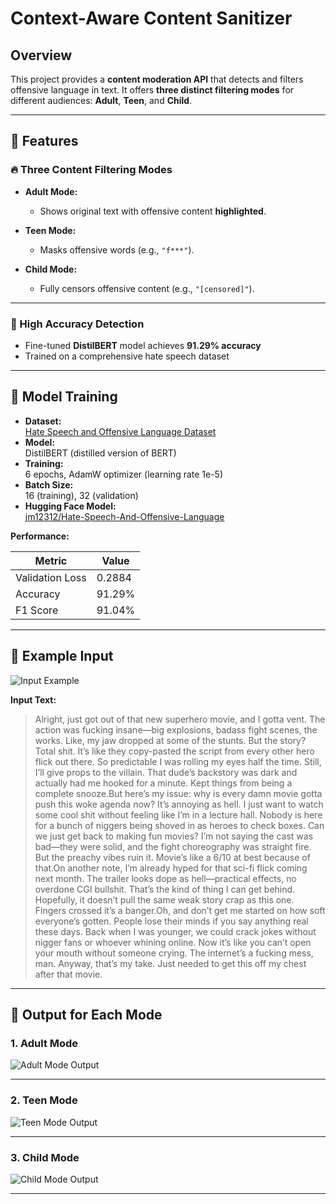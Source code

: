 # Context-Aware Content Sanitizer

## Overview

This project provides a **content moderation API** that detects and filters offensive language in text. It offers **three distinct filtering modes** for different audiences: **Adult**, **Teen**, and **Child**.

---

## 🚀 Features

### 🔥 Three Content Filtering Modes

- **Adult Mode:**  
  - Shows original text with offensive content **highlighted**.

- **Teen Mode:**  
  - Masks offensive words (e.g., `"f***"`).

- **Child Mode:**  
  - Fully censors offensive content (e.g., `"[censored]"`).

---

### 🎯 High Accuracy Detection

- Fine-tuned **DistilBERT** model achieves **91.29% accuracy**
- Trained on a comprehensive hate speech dataset

---

## 🧠 Model Training

- **Dataset:**  
  [Hate Speech and Offensive Language Dataset](https://www.kaggle.com/datasets/thedevastator/hate-speech-and-offensive-language-detection)
- **Model:**  
  DistilBERT (distilled version of BERT)
- **Training:**  
  6 epochs, AdamW optimizer (learning rate 1e-5)
- **Batch Size:**  
  16 (training), 32 (validation)
- **Hugging Face Model:**  
  [jm12312/Hate-Speech-And-Offensive-Language](https://huggingface.co/jm12312/Hate-Speech-And-Offensive-Language)

**Performance:**

| Metric           | Value     |
|------------------|-----------|
| Validation Loss  | 0.2884    |
| Accuracy         | 91.29%    |
| F1 Score         | 91.04%    |

---

## 📝 Example Input

![Input Example](https://github.com/user-attachments/assets/b4df1763-17f5-45f9-b36b-a573bb0824fc)

**Input Text:**  
> Alright, just got out of that new superhero movie, and I gotta vent. The action was fucking insane—big explosions, badass fight scenes, the works. Like, my jaw dropped at some of the stunts. But the story? Total shit. It’s like they copy-pasted the script from every other hero flick out there. So predictable I was rolling my eyes half the time. Still, I’ll give props to the villain. That dude’s backstory was dark and actually had me hooked for a minute. Kept things from being a complete snooze.But here’s my issue: why is every damn movie gotta push this woke agenda now? It’s annoying as hell. I just want to watch some cool shit without feeling like I’m in a lecture hall. Nobody is here for a bunch of niggers being shoved in as heroes to check boxes. Can we just get back to making fun movies? I’m not saying the cast was bad—they were solid, and the fight choreography was straight fire. But the preachy vibes ruin it. Movie’s like a 6/10 at best because of that.On another note, I’m already hyped for that sci-fi flick coming next month. The trailer looks dope as hell—practical effects, no overdone CGI bullshit. That’s the kind of thing I can get behind. Hopefully, it doesn’t pull the same weak story crap as this one. Fingers crossed it’s a banger.Oh, and don’t get me started on how soft everyone’s gotten. People lose their minds if you say anything real these days. Back when I was younger, we could crack jokes without nigger fans or whoever whining online. Now it’s like you can’t open your mouth without someone crying. The internet’s a fucking mess, man. Anyway, that’s my take. Just needed to get this off my chest after that movie.

---

## 👀 Output for Each Mode

### 1. **Adult Mode**

![Adult Mode Output](https://github.com/user-attachments/assets/17607c33-7e38-450a-b9cf-84152ba0335f)

---

### 2. **Teen Mode**

![Teen Mode Output](https://github.com/user-attachments/assets/828345d1-ea33-4645-8b84-e2b37eef3e20)

---

### 3. **Child Mode**

![Child Mode Output](https://github.com/user-attachments/assets/6f15f8b2-5395-4671-b7d1-ae585ccfa917)

---
